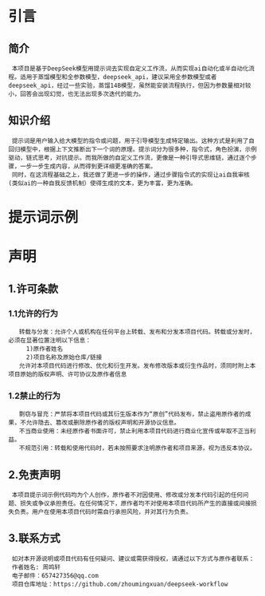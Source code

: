 # 引言
   ## 简介
     本项目是基于DeepSeek模型用提示词去实现自定义工作流，从而实现ai自动化或半自动化流程。适用于蒸馏模型和全参数模型，deepseek_api，建议采用全参数模型或者deepseek_api，经过一些实验，蒸馏14B模型，虽然能安装流程执行，但因为参数量相对较小，回答会出现幻觉，也无法出现多次迭代的能力。
   ## 知识介绍
     提示词是用户输入给大模型的指令或问题，用于引导模型生成特定输出。这种方式是利用了自回归模型中，根据上下文推断出下一个词的原理。提示词分为很多种，指令式，角色扮演，示例驱动，链式思考，对抗提示。而我所做的自定义工作流，更像是一种引导式思维链，通过逐个步骤，一步一步生成内容，从而得到更详细更准确的答案。
     同时，在这流程基础之上，我还做了更进一步的操作，通过步骤指令式的实现让ai自我审核(类似ai的一种自我反馈机制）使得生成的文本，更为丰富，更为准确。
# 提示词示例


# 声明
  ## 1.许可条款
   ### 1.1允许的行为
       转载与分发：允许个人或机构在任何平台上转载、发布和分发本项目代码。转载或分发时，必须在显著位置注明以下信息：
         1)原作者姓名
         2)项目名称及原始仓库/链接
       允许对本项目代码进行修改、优化和衍生开发。发布修改版本或衍生作品时，须同时附上本项目原始的版权声明、许可协议及原作者信息
   ### 1.2禁止的行为
       剽窃与冒充：严禁将本项目代码或其衍生版本作为“原创”代码发布，禁止盗用原作者的成果，不允许隐去、篡改或删除原作者的版权声明和开源协议信息。
       不当商业使用：未经原作者书面许可，禁止利用本项目代码进行商业化宣传或牟取不正当利益。
       不规范引用：转载和使用代码时，若未按照要求注明原作者和项目来源，视为违反本协议。
  ## 2.免责声明
     本项目提示词示例代码均为个人创作，原作者不对因使用、修改或分发本代码引起的任何问题、损失或争议承担责任。在任何情况下，原作者均不对使用本项目代码所产生的直接或间接损失负责。用户在使用本项目代码时需自行承担风险，并对其行为负责。
  ## 3.联系方式
     如对本开源说明或项目代码有任何疑问、建议或需获得授权，请通过以下方式与原作者联系：
     作者姓名: 周鸣轩
     电子邮件：657427356@qq.com
     项目仓库地址：https://github.com/zhoumingxuan/deepseek-workflow
    

